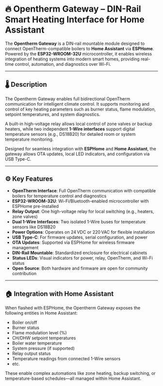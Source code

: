 # 🔥 Opentherm Gateway – DIN-Rail Smart Heating Interface for Home Assistant

The **Opentherm Gateway** is a DIN-rail mountable module designed to connect OpenTherm-compatible boilers to **Home Assistant** via **ESPHome**. Powered by the **ESP32-WROOM-32U** microcontroller, it enables wireless integration of heating systems into modern smart homes, providing real-time control, automation, and diagnostics over Wi-Fi.

---

## 🌡️ Description

The Opentherm Gateway enables full bidirectional OpenTherm communication for intelligent climate control. It supports monitoring and control of key heating parameters such as burner status, flame modulation, setpoint temperatures, and system diagnostics.

A built-in high-voltage relay allows local control of zone valves or backup heaters, while two independent **1-Wire interfaces** support digital temperature sensors (e.g., DS18B20) for detailed room or system temperature monitoring.

Designed for seamless integration with **ESPHome** and **Home Assistant**, the gateway allows OTA updates, local LED indicators, and configuration via USB Type-C.

---

## ⚙️ Key Features

- **OpenTherm Interface**: Full OpenTherm communication with compatible boilers for temperature control and diagnostics
- **ESP32-WROOM-32U**: Wi-Fi/Bluetooth-enabled microcontroller with ESPHome pre-installed
- **Relay Output**: One high-voltage relay for local switching (e.g., heaters, zone valves)
- **Dual 1-Wire Interfaces**: Two isolated 1-Wire buses for temperature sensors like DS18B20
- **Power Options**: Operates on 24 VDC or 220 VAC for flexible installation
- **USB Type-C**: For firmware updates, serial configuration, and power
- **OTA Updates**: Supported via ESPHome for wireless firmware management
- **DIN-Rail Mountable**: Standardized enclosure for electrical cabinets
- **Status LEDs**: Visual indicators for power, relay, OpenTherm, and Wi-Fi status
- **Open Source**: Both hardware and firmware are open for community contribution

---

## 🏠 Integration with Home Assistant

When flashed with ESPHome, the Opentherm Gateway exposes the following entities in Home Assistant:

- Boiler on/off
- Burner status
- Flame modulation level (%)
- CH/DHW setpoint temperatures
- Boiler water temperature
- System pressure (if supported)
- Relay output status
- Temperature readings from connected 1-Wire sensors
- etc.

These enable complex automations like zone heating, backup switching, or temperature-based schedules—all managed within Home Assistant.



